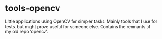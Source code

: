 tools-opencv
============

Little applications using OpenCV for simpler tasks.  Mainly tools that I use for tests, but might prove useful for someone else.  Contains the remnants of my old repo 'opencv'.
